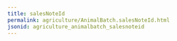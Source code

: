 ```yaml
---
title: salesNoteId
permalink: agriculture/AnimalBatch.salesNoteId.html
jsonid: agriculture_animalbatch_salesnoteid
---
```

